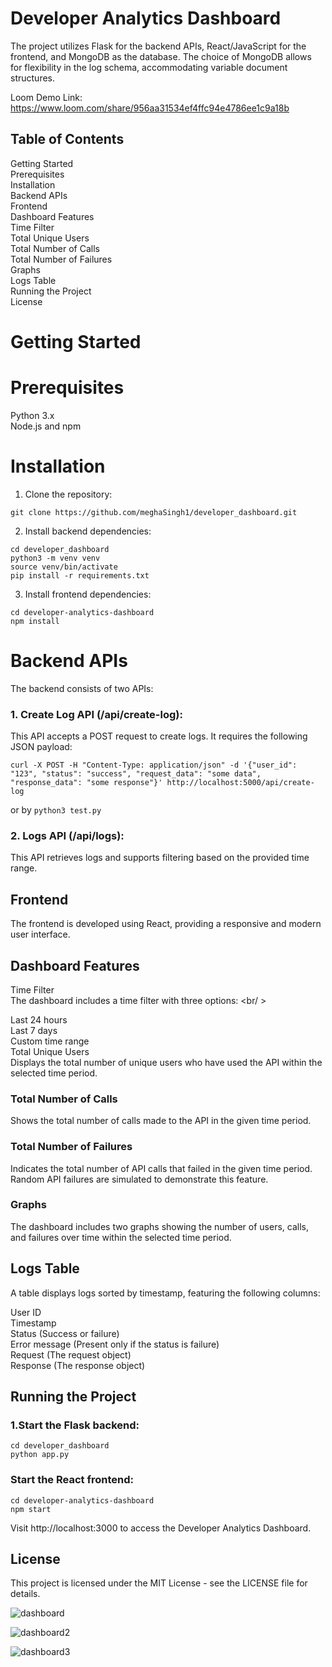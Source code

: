 # Developer Analytics Dashboard

The project utilizes Flask for the backend APIs, React/JavaScript for the frontend, and MongoDB as the database. The choice of MongoDB allows for flexibility in the log schema, accommodating variable document structures.

Loom Demo Link: https://www.loom.com/share/956aa31534ef4ffc94e4786ee1c9a18b

## Table of Contents

Getting Started <br />
Prerequisites <br />
Installation <br />
Backend APIs <br />
Frontend <br />
Dashboard Features <br />
Time Filter <br />
Total Unique Users <br />
Total Number of Calls <br />
Total Number of Failures <br />
Graphs <br />
Logs Table <br />
Running the Project <br />
License <br />

# Getting Started

# Prerequisites
Python 3.x <br />
Node.js and npm <br />

# Installation
1. Clone the repository:

```
git clone https://github.com/meghaSingh1/developer_dashboard.git
```

2. Install backend dependencies:

```
cd developer_dashboard
python3 -m venv venv
source venv/bin/activate
pip install -r requirements.txt
```

3. Install frontend dependencies:

```
cd developer-analytics-dashboard
npm install
```

# Backend APIs

The backend consists of two APIs: <br />

### 1. Create Log API (/api/create-log):

This API accepts a POST request to create logs. It requires the following JSON payload: <br />

```
curl -X POST -H "Content-Type: application/json" -d '{"user_id": "123", "status": "success", "request_data": "some data", "response_data": "some response"}' http://localhost:5000/api/create-log
```

or by
```python3 test.py```

### 2. Logs API (/api/logs):

This API retrieves logs and supports filtering based on the provided time range. <br />

## Frontend

The frontend is developed using React, providing a responsive and modern user interface. <br />

## Dashboard Features

Time Filter <br />
The dashboard includes a time filter with three options: <br/ >

Last 24 hours <br />
Last 7 days <br />
Custom time range <br />
Total Unique Users <br />
Displays the total number of unique users who have used the API within the selected time period. <br />

### Total Number of Calls
Shows the total number of calls made to the API in the given time period. <br />

### Total Number of Failures
Indicates the total number of API calls that failed in the given time period. Random API failures are simulated to demonstrate this feature. <br />

### Graphs
The dashboard includes two graphs showing the number of users, calls, and failures over time within the selected time period. <br />

## Logs Table

A table displays logs sorted by timestamp, featuring the following columns: <br />

User ID <br />
Timestamp <br />
Status (Success or failure) <br />
Error message (Present only if the status is failure) <br />
Request (The request object) <br />
Response (The response object) <br />

## Running the Project

### 1.Start the Flask backend:

```
cd developer_dashboard
python app.py
```

### Start the React frontend:

```
cd developer-analytics-dashboard
npm start
```

Visit http://localhost:3000 to access the Developer Analytics Dashboard.

## License
This project is licensed under the MIT License - see the LICENSE file for details.

![dashboard](https://github.com/meghaSingh1/developer_dashboard/assets/30502286/b617be7f-45e2-4c82-9eaf-76b30246bfb5)

![dashboard2](https://github.com/meghaSingh1/developer_dashboard/assets/30502286/9b92ea93-29d4-411e-a71b-96c22d0dd97f)

![dashboard3](https://github.com/meghaSingh1/developer_dashboard/assets/30502286/378db9f5-7d33-44b7-a190-8ec84efd26b5)


